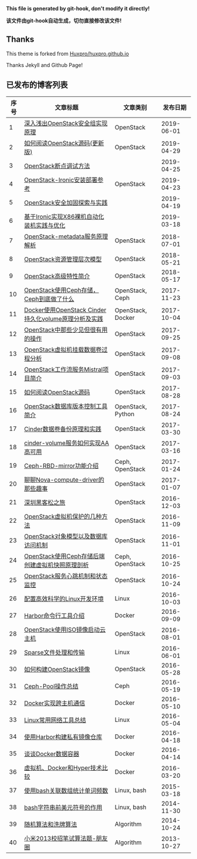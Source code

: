 **This file is generated by git-hook, don't modify it directly!**

**该文件由git-hook自动生成，切勿直接修改该文件!**

## Thanks

This theme is forked from [Huxpro/huxpro.github.io](https://github.com/Huxpro/huxpro.github.io)

Thanks Jekyll and Github Page!

## 已发布的博客列表

|序号|文章标题|文章类别|发布日期|
|----|----|----|----|
|1|[深入浅出OpenStack安全组实现原理](http://int32bit.me/2019/06/01/深入浅出OpenStack安全组实现原理)|OpenStack|2019-06-01|
|2|[如何阅读OpenStack源码(更新版)](http://int32bit.me/2019/04/29/如何阅读OpenStack源码(更新版))|OpenStack|2019-04-29|
|3|[OpenStack断点调试方法](http://int32bit.me/2019/04/25/OpenStack断点调试方法)||2019-04-25|
|4|[OpenStack-Ironic安装部署参考](http://int32bit.me/2019/04/23/OpenStack-Ironic安装部署参考)|OpenStack|2019-04-23|
|5|[OpenStack安全加固探索与实践](http://int32bit.me/2019/04/19/OpenStack安全加固探索与实践)||2019-04-19|
|6|[基于Ironic实现X86裸机自动化装机实践与优化](http://int32bit.me/2019/03/18/基于Ironic实现X86裸机自动化装机实践与优化)||2019-03-18|
|7|[OpenStack-metadata服务原理解析](http://int32bit.me/2018/07/01/OpenStack-metadata服务原理解析)|OpenStack|2018-07-01|
|8|[OpenStack资源管理层次模型](http://int32bit.me/2018/05/21/OpenStack资源管理层次模型)|OpenStack|2018-05-21|
|9|[OpenStack高级特性简介](http://int32bit.me/2018/05/17/OpenStack高级特性简介)|OpenStack|2018-05-17|
|10|[OpenStack使用Ceph存储，Ceph到底做了什么](http://int32bit.me/2017/11/23/OpenStack使用Ceph存储，Ceph到底做了什么)|OpenStack, Ceph|2017-11-23|
|11|[Docker使用OpenStack Cinder持久化volume原理分析及实践](http://int32bit.me/2017/10/04/Docker使用OpenStack-Cinder持久化volume原理分析及实践)|OpenStack, Docker|2017-10-04|
|12|[OpenStack中那些少见但很有用的操作](http://int32bit.me/2017/09/25/OpenStack中那些少见但很有用的操作)|OpenStack|2017-09-25|
|13|[OpenStack虚拟机挂载数据卷过程分析](http://int32bit.me/2017/09/08/OpenStack虚拟机挂载数据卷过程分析)|OpenStack|2017-09-08|
|14|[OpenStack工作流服务Mistral项目简介](http://int32bit.me/2017/09/03/OpenStack工作流服务Mistral项目简介)|OpenStack|2017-09-03|
|15|[如何阅读OpenStack源码](http://int32bit.me/2017/08/28/如何阅读OpenStack源码)|OpenStack|2017-08-28|
|16|[OpenStack数据库版本控制工具简介](http://int32bit.me/2017/08/24/OpenStack数据库版本控制工具简介)|OpenStack, Python|2017-08-24|
|17|[Cinder数据卷备份原理和实践](http://int32bit.me/2017/03/30/Cinder数据卷备份原理和实践)|OpenStack|2017-03-30|
|18|[cinder-volume服务如何实现AA高可用](http://int32bit.me/2017/03/16/cinder-volume服务如何实现AA高可用)|OpenStack|2017-03-16|
|19|[Ceph-RBD-mirror功能介绍](http://int32bit.me/2017/01/24/Ceph-RBD-mirror功能介绍)|Ceph, OpenStack|2017-01-24|
|20|[聊聊Nova-compute-driver的那些趣事](http://int32bit.me/2017/01/07/聊聊Nova-compute-driver的那些趣事)|OpenStack|2017-01-07|
|21|[深圳黑客松之旅](http://int32bit.me/2016/12/03/深圳黑客松之旅)|OpenStack|2016-12-03|
|22|[OpenStack虚拟机保护的几种方法](http://int32bit.me/2016/11/09/OpenStack虚拟机保护的几种方法)|OpenStack|2016-11-09|
|23|[OpenStack对象模型以及数据库访问机制](http://int32bit.me/2016/11/01/OpenStack对象模型以及数据库访问机制)|OpenStack|2016-11-01|
|24|[OpenStack使用Ceph存储后端创建虚拟机快照原理剖析](http://int32bit.me/2016/10/25/OpenStack使用Ceph存储后端创建虚拟机快照原理剖析)|Ceph, OpenStack|2016-10-25|
|25|[OpenStack服务心跳机制和状态监控](http://int32bit.me/2016/10/24/OpenStack服务心跳机制和状态监控)|OpenStack|2016-10-24|
|26|[配置高效科学的Linux开发环境](http://int32bit.me/2016/10/03/配置高效科学的Linux开发环境)|Linux|2016-10-03|
|27|[Harbor命令行工具介绍](http://int32bit.me/2016/09/09/Harbor命令行工具介绍)|Docker|2016-09-09|
|28|[OpenStack使用ISO镜像启动云主机](http://int32bit.me/2016/08/01/OpenStack使用ISO镜像启动云主机)|OpenStack|2016-08-01|
|29|[Sparse文件处理和传输](http://int32bit.me/2016/06/01/Sparse文件处理和传输)|Linux|2016-06-01|
|30|[如何构建OpenStack镜像](http://int32bit.me/2016/05/28/如何构建OpenStack镜像)|OpenStack|2016-05-28|
|31|[Ceph-Pool操作总结](http://int32bit.me/2016/05/19/Ceph-Pool操作总结)|Ceph|2016-05-19|
|32|[Docker实现跨主机通信](http://int32bit.me/2016/05/10/Docker实现跨主机通信)|Docker|2016-05-10|
|33|[Linux常用网络工具总结](http://int32bit.me/2016/05/04/Linux常用网络工具总结)|Linux|2016-05-04|
|34|[使用Harbor构建私有镜像仓库](http://int32bit.me/2016/04/18/使用Harbor构建私有镜像仓库)|Docker|2016-04-18|
|35|[谈谈Docker数据容器](http://int32bit.me/2016/04/14/谈谈Docker数据容器)|Docker|2016-04-14|
|36|[虚拟机、Docker和Hyper技术比较](http://int32bit.me/2016/03/20/虚拟机、Docker和Hyper技术比较)|Docker|2016-03-20|
|37|[使用bash关联数组统计单词频数](http://int32bit.me/2015/03/18/使用bash关联数组统计单词频数)|Linux, bash|2015-03-18|
|38|[bash字符串前美元符号的作用](http://int32bit.me/2014/11/30/bash字符串前美元符号的作用)|Linux, bash|2014-11-30|
|39|[随机算法和洗牌算法](http://int32bit.me/2014/10/24/随机算法和洗牌算法)|Algorithm|2014-10-24|
|40|[小米2013校招笔试算法题-朋友圈](http://int32bit.me/2013/10/27/小米2013校招笔试算法题-朋友圈)|Algorithm|2013-10-27|
